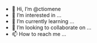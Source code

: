 - 👋 Hi, I’m @ctiomene
- 👀 I’m interested in ...
- 🌱 I’m currently learning ...
- 💞️ I’m looking to collaborate on ...
- 📫 How to reach me ...

<!---
ctiomene/ctiomene is a ✨ special ✨ repository because its `README.md` (this file) appears on your GitHub profile.
You can click the Preview link to take a look at your changes.
--->
